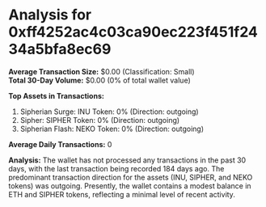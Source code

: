 # Analysis for 0xff4252ac4c03ca90ec223f451f2434a5bfa8ec69

**Average Transaction Size:** $0.00 (Classification: Small)  
**Total 30-Day Volume:** $0.00 (0% of total wallet value)

**Top Assets in Transactions:**
1. Sipherian Surge: INU Token: 0% (Direction: outgoing)
2. Sipher: SIPHER Token: 0% (Direction: outgoing)
3. Sipherian Flash: NEKO Token: 0% (Direction: outgoing)

**Average Daily Transactions:** 0

**Analysis:** The wallet has not processed any transactions in the past 30 days, with the last transaction being recorded 184 days ago. The predominant transaction direction for the assets (INU, SIPHER, and NEKO tokens) was outgoing. Presently, the wallet contains a modest balance in ETH and SIPHER tokens, reflecting a minimal level of recent activity.